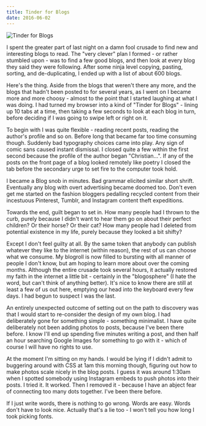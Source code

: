 ```yaml
---
title: Tinder for Blogs
date: 2016-06-02
---
```


![Tinder for Blogs](https://source.unsplash.com/d34DtRp1bqo/1600x900)

I spent the greater part of last night on a damn fool crusade to find new and interesting blogs to read. The "very clever" plan I formed - or rather stumbled upon - was to find a few good blogs, and then look at every blog they said they were following. After some ninja level copying, pasting, sorting, and de-duplicating, I ended up with a list of about 600 blogs.

Here's the thing. Aside from the blogs that weren't there any more, and the blogs that hadn't been posted to for several years, as I went on I became more and more choosy - almost to the point that I started laughing at what I was doing. I had turned my browser into a kind of "Tinder for Blogs" - lining up 10 tabs at a time, then taking a few seconds to look at each blog in turn, before deciding if I was going to swipe left or right on it.

To begin with I was quite flexible - reading recent posts, reading the author's profile and so on. Before long that became far too time consuming though. Suddenly bad typography choices came into play. Any sign of comic sans caused instant dismissal. I closed quite a few within the first second because the profile of the author began "Christian...". If any of the posts on the front page of a blog looked remotely like poetry I closed the tab before the secondary urge to set fire to the computer took hold.

I became a Blog snob in minutes. Bad grammar elicited similar short shrift. Eventually any blog with overt advertising became doomed too. Don't even get me started on the fashion bloggers pedalling recycled content from their incestuous Pinterest, Tumblr, and Instagram content theft expeditions.

Towards the end, guilt began to set in. How many people had I thrown to the curb, purely because I didn't want to hear them go on about their perfect children? Or their horse? Or their cat? How many people had I deleted from potential existence in my life, purely because they looked a bit shifty?

Except I don't feel guilty at all. By the same token that anybody can publish whatever they like to the internet (within reason), the rest of us can choose what we consume. My blogroll is now filled to bursting with all manner of people I don't know, but am hoping to learn more about over the coming months. Although the entire crusade took several hours, it actually restored my faith in the internet a little bit - certainly in the "blogosphere" (I hate the word, but can't think of anything better). It's nice to know there are still at least a few of us out here, emptying our head into the keyboard every few days. I had begun to suspect I was the last.

An entirely unexpected outcome of setting out on the path to discovery was that I would start to re-consider the design of my own blog. I had deliberately gone for something simple - something minimalist. I have quite deliberately not been adding photos to posts, because I've been there before. I know I'll end up spending five minutes writing a post, and then half an hour searching Google Images for something to go with it - which of course I will have no rights to use.

At the moment I'm sitting on my hands. I would be lying if I didn't admit to buggering around with CSS at 1am this morning though, figuring out how to make photos scale nicely in the blog posts. I guess it was around 1:30am when I spotted somebody using Instagram embeds to push photos into their posts. I tried it. It worked. Then I removed it - because I have an abject fear of connecting too many dots together. I've been there before.

If I just write words, there is nothing to go wrong. Words are easy. Words don't have to look nice. Actually that's a lie too - I won't tell you how long I took picking fonts.